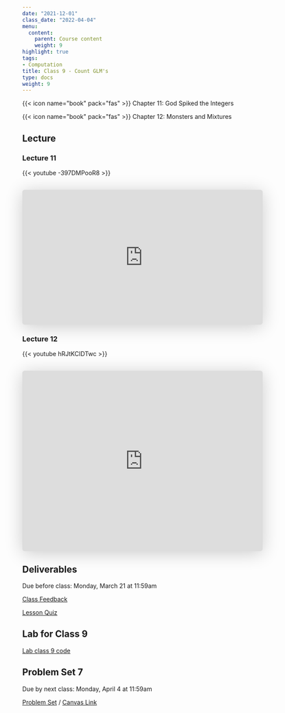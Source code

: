 ```yaml
---
date: "2021-12-01"
class_date: "2022-04-04"
menu:
  content:
    parent: Course content
    weight: 9
highlight: true
tags:
- Computation
title: Class 9 - Count GLM's
type: docs
weight: 9
---
```


{{< icon name="book" pack="fas" >}} Chapter 11: God Spiked the Integers

{{< icon name="book" pack="fas" >}} Chapter 12: Monsters and Mixtures

<!--more-->

## Lecture

### Lecture 11

{{< youtube -397DMPooR8 >}}

<br>

<iframe class="speakerdeck-iframe" frameborder="0" src="https://speakerdeck.com/player/96715b386cd147c48bd6db4c93c17fdc" title="Statistical Rethinking 2022 Lecture 11" allowfullscreen="true" mozallowfullscreen="true" webkitallowfullscreen="true" style="border: 0px; background: padding-box padding-box rgba(0, 0, 0, 0.1); margin: 0px; padding: 0px; border-radius: 6px; box-shadow: rgba(0, 0, 0, 0.2) 0px 5px 40px; width: 560px; height: 314px;" data-ratio="1.78343949044586"></iframe>

<br>

### Lecture 12

{{< youtube hRJtKCIDTwc >}}

<br>

<iframe class="speakerdeck-iframe" frameborder="0" src="https://speakerdeck.com/player/8204715ef3c445daa83dd2653c4b2559" title="L12 Statistical Rethinking Winter 2019" allowfullscreen="true" mozallowfullscreen="true" webkitallowfullscreen="true" style="border: 0px; background: padding-box padding-box rgba(0, 0, 0, 0.1); margin: 0px; padding: 0px; border-radius: 6px; box-shadow: rgba(0, 0, 0, 0.2) 0px 5px 40px; width: 560px; height: 420px;" data-ratio="1.3333333333333333"></iframe>

## Deliverables

Due before class: Monday, March 21 at 11:59am 

<a href="https://forms.gle/zMipNzav3BCL3Rwy9"><i class="fas fa-comment fa-lg"></i>  Class Feedback</a>

<a href="https://uncc.instructure.com/courses/171000/quizzes/356126"><i class="fas fa-question fa-lg"></i>  Lesson Quiz</a>

## Lab for Class 9

[Lab class 9 code](../../lab/09-class)

## Problem Set 7

Due by next class: Monday, April 4 at 11:59am

<a href="https://dsba6010-spring2022.netlify.app/assignment/07-problem-set"><i class="fas fa-pencil-ruler fa-lg"></i>  Problem Set</a> / [Canvas Link](https://uncc.instructure.com/courses/171000/assignments/1467898)
